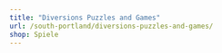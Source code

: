 ```yaml
---
title: "Diversions Puzzles and Games"
url: /south-portland/diversions-puzzles-and-games/
shop: Spiele
---
```

